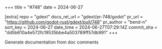 +++
title = "#748"
date = 2024-06-27

[extra]
repo = "gdext"
docs_rel_url = "gdext/pr-748/godot"
pr_url = "https://github.com/godot-rust/gdext/pull/748"
pr_author = "bend-n"
sort_key = 2024-06-27
date_time = 2024-06-27T07:29:14Z
commit_sha = "dd5b610a4e572fc19535bbe4a503789ff57db991"
+++

 Generate documentation from doc comments

